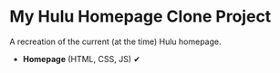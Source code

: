 # My Hulu Homepage Clone Project
 A recreation of the current (at the time) Hulu homepage.

* **Homepage** (HTML, CSS, JS) ✔